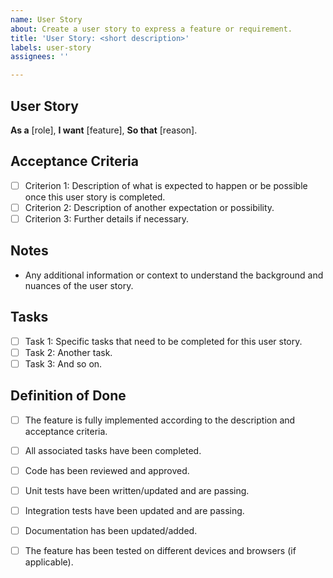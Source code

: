 ```yaml
---
name: User Story
about: Create a user story to express a feature or requirement.
title: 'User Story: <short description>'
labels: user-story
assignees: ''

---
```


## User Story
**As a** [role],
**I want** [feature],
**So that** [reason].

## Acceptance Criteria
- [ ] Criterion 1: Description of what is expected to happen or be possible once this user story is completed.
- [ ] Criterion 2: Description of another expectation or possibility.
- [ ] Criterion 3: Further details if necessary.

## Notes
- Any additional information or context to understand the background and nuances of the user story.

## Tasks
- [ ] Task 1: Specific tasks that need to be completed for this user story.
- [ ] Task 2: Another task.
- [ ] Task 3: And so on.

## Definition of Done
- [ ] The feature is fully implemented according to the description and acceptance criteria.
- [ ] All associated tasks have been completed.
- [ ] Code has been reviewed and approved.
- [ ] Unit tests have been written/updated and are passing.
- [ ] Integration tests have been updated and are passing.
- [ ] Documentation has been updated/added.
- [ ] The feature has been tested on different devices and browsers (if applicable).


